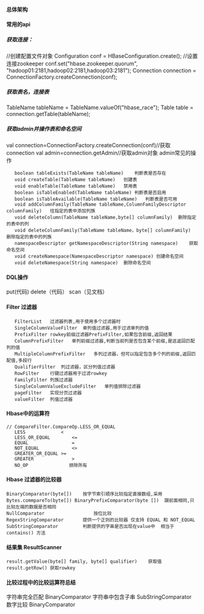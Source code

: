 #### 总体架构

#### 常用的api


##### 获取连接：
//创建配置文件对象
Configuration conf = HBaseConfiguration.create();
//设置连接zookeeper
conf.set("hbase.zookeeper.quorum", "hadoop01:2181,hadoop02:2181,hadoop03:2181");
Connection connection = ConnectionFactory.createConnection(conf);

##### 获取表名，连接表
TableName tableName = TableName.valueOf("hbase_race");
Table table = connection.getTable(tableName);

##### 获取admin并操作表和命名空间
val connection=ConnectionFactory.createConnection(conf)//获取connection
val admin=connection.getAdmin//获取admin对象
 admin常见的操作
 ```
    boolean tableExists(TableName tableName)	判断表是否存在
    void createTable(TableName tableName)	创建表
    void enableTable(TableName tableName)	禁用表
    boolean isTableEnabled(TableName tableName)	判断表是否启用
    boolean isTableAvailable(TableName tableName)	判断表是否可用
    void addColumnFamily(TableName tableName,ColumnFamilyDescriptor columnFamily)	往指定的表中添加列族
    void deleteColumn(TableName tableName,byte[] columnFamily)	删除指定的表中的列
    void deleteColumnFamily(TableName tableName，byte[] columnFamily)	删除指定的表中的列族
    namespaceDescriptor getNamespaceDescriptor(String namespace)	获取命名空间
    void createNamespace(NamespaceDescriptor namespace)	创建命名空间
    void deleteNamespace(String namespace)	删除命名空间
```


#### DQL操作
put(代码)
delete（代码）
scan（见文档）

#### Filter 过滤器
```过滤器	含义
   FilterList	过滤器列表,用于使用多个过滤器时
   SingleColumnValueFilter	单列值过滤器,用于过滤单列的值
   PrefixFilter	rowkey前缀过滤器PrefixFilter,如果包含前缀,返回结果
   ColumnPrefixFilter	单列前缀过滤器,判断当前列是否包含某个前缀,是这返回匹配列的值
   MultipleColumnPrefixFilter	多列过滤器，但可以指定包含多个列的前缀,返回匹配值,多段行
   QualifierFilter	列过滤器，区分列值过滤器
   RowFilter	行键过滤器用于过滤rowkey
   FamilyFilter	列族过滤器
   SingleColumnValueExcludeFilter	单列值排除过滤器
   pageFilter	实现分页过滤器
   valueFilter	列值过滤器
```


#### Hbase中的运算符
```
// CompareFilter.CompareOp.LESS_OR_EQUAL
   LESS				<
   LESS_OR_EQUAL		<=
   EQUAL				=
   NOT_EQUAL			<>
   GREATER_OR_EQUAL	>=
   GREATER				>
   NO_OP               排除所有
```
#### Hbase 过滤器的比较器

```$xslt
BinaryComparator(byte[])    按字节索引顺序比较指定直接数组,采用 Bytes.commpareTo(byte[]) BinaryPrefixComparator(byte [])  跟前面相同,只比较左端的数据是否相同
NullComparator  				按位比较
RegexStringComparator       提供一个正则的比较器 仅支持 EQUAL 和 NOT_EQUAL
SubStringComparator         判断提供的字串是否出现在value中  相当于 contains() 方法
```
#### 结果集 ResultScanner
```$xslt
result.getValue(byte[] family, byte[] qualifier)	获取值
result.getRow()	获取rowkey
```

#### 比较过程中的比较运算符总结
字符串完全匹配 BinaryComparator
字符串中包含子串 SubStringComparator
数字比较 BinaryComparator